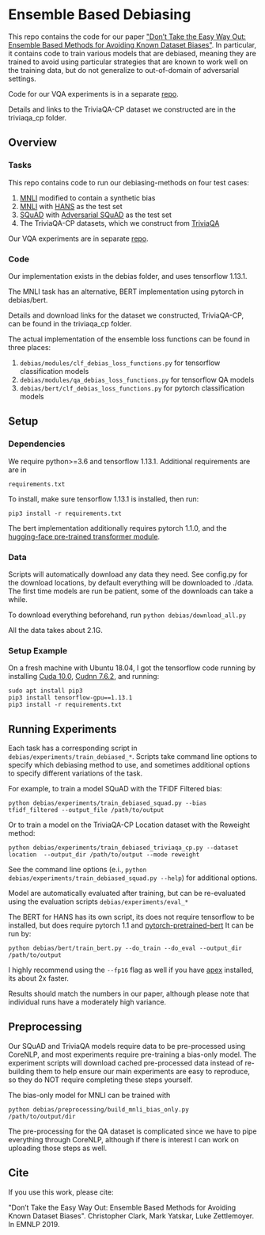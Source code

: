 # Ensemble Based Debiasing
This repo contains the code for our paper 
["Don’t Take the Easy Way Out: Ensemble Based Methods for Avoiding Known Dataset Biases"](https://arxiv.org/abs/1909.03683).
In particular, it contains code to train various models that are debiased, meaning they are trained to 
avoid using particular strategies that are known to work well on the training data, but do not generalize to
out-of-domain of adversarial settings. 

Code for our VQA experiments is in a separate [repo](https://github.com/chrisc36/bottom-up-attention-vqa).

Details and links to the TriviaQA-CP dataset we constructed are in the triviaqa_cp folder.
## Overview
### Tasks
This repo contains code to run our debiasing-methods on four test cases:

1. [MNLI](https://www.nyu.edu/projects/bowman/multinli/paper.pdf) modified to contain a synthetic bias 
2. [MNLI](https://www.nyu.edu/projects/bowman/multinli/paper.pdf) with [HANS](https://arxiv.org/abs/1902.01007) as the test set
3. [SQuAD](https://arxiv.org/abs/1606.05250) with [Adversarial SQuAD]() as the test set
4. The TriviaQA-CP datasets, which we construct from [TriviaQA](https://arxiv.org/abs/1705.03551)

Our VQA experiments are in separate [repo](https://github.com/chrisc36/bottom-up-attention-vqa).

### Code
Our implementation exists in the debias folder, and uses tensorflow 1.13.1. 

The MNLI task has an alternative, BERT implementation using pytorch in debias/bert.

Details and download links for the dataset we constructed, TriviaQA-CP, can be found in the triviaqa_cp folder. 

The actual implementation of the ensemble loss functions can be found in three places:

1. `debias/modules/clf_debias_loss_functions.py` for tensorflow classification models
2. `debias/modules/qa_debias_loss_functions.py` for tensorflow QA models
3. `debias/bert/clf_debias_loss_functions.py` for pytorch classification models


## Setup
### Dependencies
We require python>=3.6 and tensorflow 1.13.1. Additional requirements are are in

`requirements.txt`

To install, make sure tensorflow 1.13.1 is installed, then run:

`pip3 install -r requirements.txt`

The bert implementation additionally requires pytorch 1.1.0, and the 
[hugging-face pre-trained transformer module](https://github.com/huggingface/pytorch-transformers).

### Data
Scripts will automatically 
download any data they need. See config.py for the download locations, by default
everything will be downloaded to ./data.
The first time models are run be patient, some of the downloads can take a while.

To download everything beforehand, run `python debias/download_all.py`

All the data takes about 2.1G.

### Setup Example
On a fresh machine with Ubuntu 18.04, I got the tensorflow code running by installing [Cuda 10.0](https://developer.nvidia.com/cuda-10.0-download-archive?), 
[Cudnn 7.6.2](https://developer.nvidia.com/rdp/cudnn-archive), 
and running:

```
sudo apt install pip3
pip3 install tensorflow-gpu==1.13.1
pip3 install -r requirements.txt
```

## Running Experiments
Each task has a corresponding script in `debias/experiments/train_debiased_*`. 
Scripts take command line options
to specify which debiasing method to use, and sometimes additional options to specify
different variations of the task. 

For example, to train a model SQuAD with the TFIDF Filtered bias:

`python debias/experiments/train_debiased_squad.py --bias tfidf_filtered --output_file /path/to/output`

Or to train a model on the TriviaQA-CP Location dataset with the Reweight method:

`python debias/experiments/train_debiased_triviaqa_cp.py --dataset location 
--output_dir /path/to/output --mode reweight`

See the command line options (e.i., `python debias/experiments/train_debiased_squad.py --help`)
for additional options. 

Model are automatically evaluated after training, but can be re-evaluated using the evaluation scripts `debias/experiments/eval_*`

The BERT for HANS has its own script, its does not require tensorflow to be installed,
but does require pytorch 1.1 and [pytorch-pretrained-bert](https://github.com/huggingface/pytorch-transformers)
It can be run by:

`python debias/bert/train_bert.py --do_train --do_eval --output_dir /path/to/output`

I highly recommend using the `--fp16` flag as well if you have [apex](https://github.com/NVIDIA/apex) installed, its about 2x faster.


Results should match the numbers in our paper, although please note that individual runs have 
a moderately high variance. 

## Preprocessing
Our SQuAD and TriviaQA models require data to be pre-processed using CoreNLP, and 
most experiments require pre-training a bias-only model.
The experiment scripts will download cached pre-processed data instead
of re-building them to help ensure our main experiments are easy to reproduce,
so they do NOT require completing these steps yourself.

The bias-only model for MNLI can be trained with 

`python debias/preprocessing/build_mnli_bias_only.py /path/to/output/dir`

The pre-processing for the QA dataset is complicated since we have to pipe everything 
through CoreNLP, although if there is interest I can work on uploading those steps as well.

## Cite
If you use this work, please cite:

"Don’t Take the Easy Way Out: Ensemble Based Methods for Avoiding Known Dataset Biases". 
Christopher Clark, Mark Yatskar, Luke Zettlemoyer. In EMNLP 2019.
